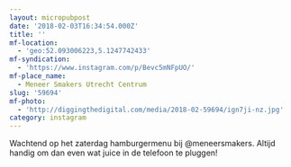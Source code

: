 ```yaml
---
layout: micropubpost
date: '2018-02-03T16:34:54.000Z'
title: ''
mf-location:
  - 'geo:52.093006223,5.1247742433'
mf-syndication:
  - 'https://www.instagram.com/p/Bevc5mNFpUO/'
mf-place_name:
  - Meneer Smakers Utrecht Centrum
slug: '59694'
mf-photo:
  - 'http://diggingthedigital.com/media/2018-02-59694/ign7ji-nz.jpg'
category: instagram
---
```

Wachtend op het zaterdag hamburgermenu bij @meneersmakers. Altijd handig om dan even wat juice in de telefoon te pluggen!
